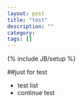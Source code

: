 ```yaml
---
layout: post
title: "test"
description: ""
category: 
tags: []
---
```

{% include JB/setup %}

##just for test

* test list
* continue test
